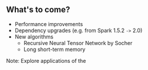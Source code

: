 ## What's to come?

 - Performance improvements
 - Dependency upgrades (e.g. from Spark 1.5.2 ``->`` 2.0)
 - New algorithms
   - Recursive Neural Tensor Network by Socher
   - Long short-term memory

Note:
Explore applications of the
